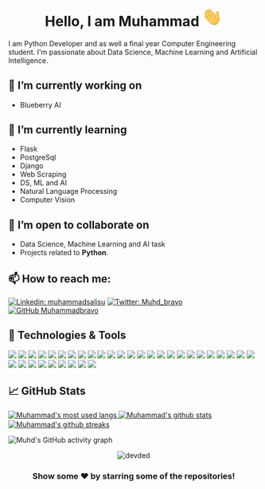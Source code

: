 
<h1 align="center">Hello, I am Muhammad <img src="https://raw.githubusercontent.com/ABSphreak/ABSphreak/master/gifs/Hi.gif" width="40px">
</h1>


I am Python Developer and as well a final year Computer Engineering student. 
I'm passionate about Data Science, Machine Learning and Artificial Intelligence.


## 🔭 I’m currently working on
* Blueberry AI
<!--* [talawa-api](https://github.com/PalisadoesFoundation/talawa-api)
* [https://shorten.codes](https://shorten.codes)
* [https://30dayscoding.com](https://30dayscoding.com)
-->
## 🌱 I’m currently learning

* Flask
* PostgreSql
* Django
* Web Scraping
* DS, ML and AI
* Natural Language Processing
* Computer Vision

## 👯 I’m open to collaborate on

* Data Science, Machine Learning and AI task
* Projects related to **Python**.



## 📫 How to reach me:
[![Linkedin: muhammadsalisu](https://img.shields.io/badge/LinkedIn-0077B5?style=flat&logo=linkedin&logoColor=white)](https://www.linkedin.com/in/muhammadsalisu/)
[![Twitter: Muhd_bravo](https://img.shields.io/twitter/follow/muhd_bravo?label=follow)](https://twitter.com/Muhd_bravo)
[![GitHub Muhammadbravo](https://img.shields.io/github/followers/thaiane?label=follow&style=social)](https://github.com/Muhammadbravo)

## 🔧 Technologies & Tools
![](https://img.shields.io/badge/Python-3776AB?style=flat&logo=python&logoColor=white)
![](https://img.shields.io/badge/C-00599C?style=flat&&logo=c&logoColor=white)
![](https://img.shields.io/badge/TensorFlow-FF6F00?style=&logo=TensorFlow&logoColor=white)
![](https://img.shields.io/badge/scikit_learn-F7931E?style=flat&logo=scikit-learn&logoColor=white)
![](https://img.shields.io/badge/Keras-D00000?style=flat&logo=Keras&logoColor=white)
![](https://img.shields.io/badge/Numpy-777BB4?style=flat&logo=numpy&logoColor=white)
![](https://img.shields.io/badge/Pandas-2C2D72?style=flat&logo=pandas&logoColor=white)
![](https://img.shields.io/badge/PyTorch-EE4C2C?style=flat&logo=PyTorch&logoColor=white)
![](https://img.shields.io/badge/MySQL-005C84?style=flat&logo=mysql&logoColor=white)
![](https://img.shields.io/badge/PostgreSQL-316192?style=flat&logo=postgresql&logoColor=white)
![](https://img.shields.io/badge/SQLite-07405E?style=flat&logo=sqlite&logoColor=white)
![](https://img.shields.io/badge/Flutter-02569B?style=flat&logo=flutter&logoColor=white)
![](https://img.shields.io/badge/OpenCV-27338e?style=flat&logo=OpenCV&logoColor=white)
![](https://img.shields.io/badge/Jupyter-F37626.svg?&style=flat&logo=Jupyter&logoColor=white)
![](https://img.shields.io/badge/Django-092E20?style=flat&logo=django&logoColor=green)
![](https://img.shields.io/badge/Flask-000000?style=flat&logo=flask&logoColor=white)
![](https://img.shields.io/badge/conda-342B029.svg?&flat&logo=anaconda&logoColor=white)
![](https://img.shields.io/badge/Git-F05032?style=flat&logo=git&logoColor=white)
![](https://img.shields.io/badge/Postman-FF6C37?style=flat&logo=Postman&logoColor=white)
![](https://img.shields.io/badge/Selenium-43B02A?style=flat&logo=Selenium&logoColor=white)
![](https://img.shields.io/badge/PowerBI-F2C811?style=flat&logo=Power%20BI&logoColor=white)
![](https://img.shields.io/badge/Jira-0052CC?style=flat&logo=Jira&logoColor=white)
![](https://img.shields.io/badge/Google_Cloud-4285F4?style=flat&logo=google-cloud&logoColor=white)
![](https://img.shields.io/badge/Heroku-430098?style=flat&logo=heroku&logoColor=white)
![](httpa://img.shields.io/badge/Amazon_AWS-FF9900?style=flate&logo=amazonaws&logoColor=white)
![](https://img.shields.io/badge/Tableau-E97627?style=flat&logo=Tableau&logoColor=white)
![](https://img.shields.io/badge/Windows-0078D6?style=flat&logo=windows&logoColor=white)
![](https://img.shields.io/badge/Kali_Linux-557C94?style=flat&logo=kali-linux&logoColor=white)
![](https://img.shields.io/badge/Visual_Studio_Code-0078D4?style=flat&logo=visual%20studio%20code&logoColor=white)
![](https://img.shields.io/badge/Visual_Studio-5C2D91?style=flat&logo=visual%20studio&logoColor=white)
![](https://img.shields.io/badge/Arduino_IDE-00979D?style=flat&logo=arduino&logoColor=white)
![](https://img.shields.io/badge/pycharm-143?style=flat&logo=pycharm&logoColor=black&color=black&labelColor=green)
![](https://img.shields.io/badge/Colab-F9AB00?style=flat&logo=googlecolab&color=525252)
![](https://img.shields.io/badge/Arduino-00979D?style=flat&logo=Arduino&logoColor=white)


<!---
### My Tech-Stack:
* Languages and Tools

* Cloud and Hosting services

* Backend Frameworks

* Database

* CI (Continous integration) / CD (Continuous delivery)

* ML or Computer Vision and Data Analysis
-->
## &#x1f4c8; GitHub Stats

<a href="https://github.com/muhammadbravo">
 <img align="center" src="https://github-readme-stats.vercel.app/api/top-langs?username=muhammadbravo&&hide=java,texshow_icons=true&locale=en&layout=compact&bg_color=000000&hide_border=1&title_color=2EDDD5" alt="Muhammad's most used langs"/>
</a>

<a href="https://github.com/muhammadbravo">
 <img align="center" src="https://github-readme-stats.vercel.app/api?username=muhammadbravo&show_icons=true&theme=great-gatsby&line_height=27&title_color=2EDDD5&bg_color=000000&hide_border=1&hide=issues,stars" alt="Muhammad's github stats"/>
</a>

<a href="https://github.com/muhammadbravo">
 <img align="center" src="https://github-readme-streak-stats.herokuapp.com?user=muhammadbravo&theme=great-gatsby&hide_border=true&sideNums=2EDDD5&background=000000&ring=1CC6DD&border=DD2727&currStreakNum=2ACBDD" alt="Muhammad's github streaks"/>
</a>



![Muhd's GitHub activity graph](https://activity-graph.herokuapp.com/graph?username=muhammadbravo&theme=react-dark&hide_border=true&area=true)

<p align="center"> <img src="https://komarev.com/ghpvc/?username=muhammadbravo" alt="devded" /> </p>
<div align="center">
  
### Show some ❤️ by starring some of the repositories!

</div>

<!--
**Muhammadbravo/Muhammadbravo** is a ✨ _special_ ✨ repository because its `README.md` (this file) appears on your GitHub profile.

Here are some ideas to get you started:

- 🔭 I’m currently working on ...
- 🌱 I’m currently learning ...
- 👯 I’m looking to collaborate on ...
- 🤔 I’m looking for help with ...
- 💬 Ask me about ...
- 📫 How to reach me: ...
- 😄 Pronouns: ...
- ⚡ Fun fact: ...
-->

